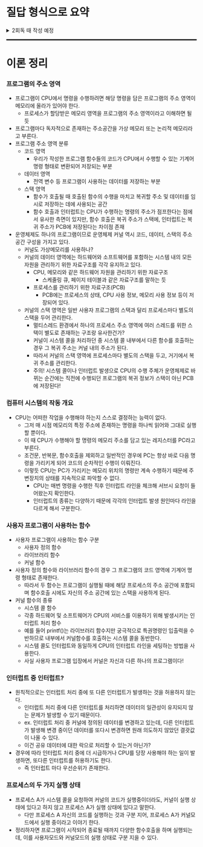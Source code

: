 # 질답 형식으로 요약

<details>
<summary>2회독 때 작성 예정</summary>

...
</details>

<hr style="height: 3px; background-color: black; border: none;">

# 이론 정리

### 프로그램의 주소 영역
- 프로그램이 CPU에서 명령을 수행하려면 해당 명령을 담은 프로그램의 주소 영역이 메모리에 올라가 있어야 한다.
  - 프로세스가 할당받은 메모리 영역을 프로그램의 주소 영역이라고 이해하면 될 듯
- 프로그램마다 독자적으로 존재하는 주소공간을 가상 메모리 또는 논리적 메모리라고 부른다.
- 프로그램 주소 영역 분류
  - 코드 영역
    - 우리가 작성한 프로그램 함수들의 코드가 CPU에서 수행할 수 있는 기계어 명령 형태로 변환되어 저장되는 부분
  - 데이터 영역
    - 전역 변수 등 프로그램이 사용하는 데이터를 저장하는 부분
  - 스택 영역
    - 함수가 호출될 때 호출된 함수의 수행을 마치고 복귀할 주소 및 데이터를 임시로 저장하는 데에 사용되는 공간
    - 함수 호출과 인터럽트는 CPU가 수행하는 명령의 주소가 점프한다는 점에서 유사한 측면이 있지만, 함수 호출은 복귀 주소가 스택에, 인터럽트는 복귀 주소가 PCB에 저장된다는 차이점 존재
- 운영체제도 하나의 프로그램이므로 운영체제 커널 역시 코드, 데이터, 스택의 주소 공간 구성을 가지고 있다.
  - 커널도 가상메모리를 사용하나?
  - 커널의 데이터 영역에는 하드웨어와 소프트웨어를 포함하는 시스템 내의 모든 자원을 관리하기 위한 자료구조를 각각 유지하고 있다.
    - CPU, 메모리와 같은 하드웨어 자원을 관리하기 위한 자료구조
      - 스케줄링 큐, 페이지 테이블과 같은 자료구조를 말하는 듯
    - 프로세스를 관리하기 위한 자료구조(PCB)
      - PCB에는 프로세스의 상태, CPU 사용 정보, 메모리 사용 정보 등이 저장되어 있다.
  - 커널의 스택 영역은 일반 사용자 프로그램의 스택과 달리 프로세스마다 별도의 스택을 두어 관리한다.
    - 멀티스레드 환경에서 하나의 프로세스 주소 영역에 여러 스레드를 위한 스택이 별도로 존재하는 구조랑 유사한건가?
    - 커널이 시스템 콜을 처리하던 중 시스템 콜 내부에서 다른 함수를 호출하는 경우 그 복귀 주소는 커널 내의 주소가 된다.
    - 따라서 커널의 스택 영역에 프로세스마다 별도의 스택을 두고, 거기에서 복귀 주소를 관리한다.
    - 주의! 시스템 콜이나 인터럽트 발생으로 CPU의 수행 주체가 운영체제로 바뀌는 순간에는 직전에 수행되던 프로그램의 복귀 정보가 스택이 아닌 PCB에 저장된다!


### 컴퓨터 시스템의 작동 개요
- CPU는 어떠한 작업을 수행해야 하는지 스스로 결정하는 능력이 없다.
  - 그저 매 시점 메모리의 특정 주소에 존재하는 명령을 하나씩 읽어와 그대로 실행할 뿐이다.
  - 이 때 CPU가 수행해야 할 명령의 메모리 주소를 담고 있는 레지스터를 PC라고 부른다.
  - 조건문, 반복문, 함수호출을 제외하고 일반적인 경우에 PC는 항상 바로 다음 명령을 가리키게 되어 코드의 순차적인 수행이 이뤄진다.
  - 이렇듯 CPU는 PC가 가리키는 메모리 위치의 명령만 계속 수행하기 때문에 주변장치의 상태를 지속적으로 파악할 수 없다.
    - CPU는 매번 명령을 수행한 직후 인터럽트 라인을 체크해 서브시 요청이 들어왔는지 확인한다.
    - 인터럽트의 종류는 다양하기 때문에 각각의 인터럽트 발생 원인마다 라인을 다르게 해서 구분한다.

### 사용자 프로그램이 사용하는 함수
- 사용자 프로그램이 사용하는 함수 구분
  - 사용자 정의 함수
  - 라이브러리 함수
  - 커널 함수
- 사용자 정의 함수와 라이브러리 함수의 경우 그 프로그램의 코드 영역에 기계어 명령 형태로 존재한다.
  - 따라서 두 함수는 프로그램이 실행될 때에 해당 프로세스의 주소 공간에 포함되며 함수호출 시에도 자신의 주소 공간에 있는 스택을 사용하게 된다.
- 커널 함수의 종류
  - 시스템 콜 함수
  - 각종 하드웨어 및 소프트웨어가 CPU의 서비스를 이용하기 위해 발생시키는 인터럽트 처리 함수
  - 예를 들어 printf()는 라이브러리 함수지만 궁극적으로 특권명령인 입출력을 수반하므로 내부에서 커널함수를 호출하는 시스템 콜을 동반한다.
  - 시스템 콜도 인터럽트와 동일하게 CPU의 인터럽트 라인을 세팅하는 방법을 사용한다.
  - 사실 사용자 프로그램 입장에서 커널은 자신과 다른 하나의 프로그램이다!

### 인터럽트 중 인터럽트?
- 원칙적으로는 인터럽트 처리 중에 또 다른 인터럽트가 발생하는 것을 허용하지 않는다.
  - 인터럽트 처리 중에 다른 인터럽트를 처리하면 데이터의 일관성이 유지되지 않는 문제가 발생할 수 있기 때문이다.
  - ex. 인터럽트 처리 중 커널에 정의된 데이터를 변경하고 있는데, 다른 인터럽트가 발생해 변경 중이던 데이터를 또다시 변경하면 원래 의도하지 않았던 결괏값이 나올 수 있다.
  - 이건 공유 데이터에 대한 락으로 처리할 수 있는거 아닌가?
- 경우에 따라 인터럽트 처리 중에 더 시급하거나 CPU를 당장 사용해야 하는 일이 발생하면, 또다른 인터럽트를 허용하기도 한다.
  - 즉 인터럽트 마다 우선순위가 존재한다.

### 프로세스의 두 가지 실행 상태
- 프로세스 A가 시스템 콜을 요청하여 커널의 코드가 실행중이더라도, 커널이 실행 상태에 있다고 하지 않고 프로세스 A가 실행 상태에 있다고 말한다.
  - 다만 프로세스 A 자신의 코드를 실행하는 것과 구분 지어, 프로세스 A가 커널모드에서 실행 중이라고 이야기 한다.
- 정리하자면 프로그램이 시작되어 종료될 때까지 다양한 함수호출을 하며 실행되는데, 이를 사용자모드와 커널모드의 실행 상태로 구분 지을 수 있다.

